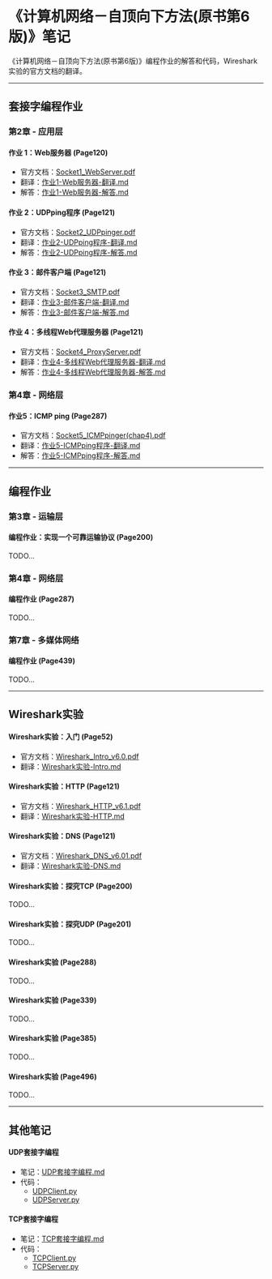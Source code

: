 # 《计算机网络－自顶向下方法(原书第6版)》笔记

《计算机网络－自顶向下方法(原书第6版)》编程作业的解答和代码，Wireshark实验的官方文档的翻译。

***

## 套接字编程作业

### 第2章 - 应用层

#### 作业 1：Web服务器 (Page120)

* 官方文档：[Socket1_WebServer.pdf](SocketProgrammingAssignment/作业1-Web服务器/Socket1_WebServer.pdf)
* 翻译：[作业1-Web服务器-翻译.md](SocketProgrammingAssignment/作业1-Web服务器/作业1-Web服务器-翻译.md)
* 解答：[作业1-Web服务器-解答.md](SocketProgrammingAssignment/作业1-Web服务器/作业1-Web服务器-解答.md)

#### 作业 2：UDPping程序 (Page121)

* 官方文档：[Socket2_UDPpinger.pdf](SocketProgrammingAssignment/作业2-UDPping程序/Socket2_UDPpinger.pdf)
* 翻译：[作业2-UDPping程序-翻译.md](SocketProgrammingAssignment/作业2-UDPping程序/作业2-UDPping程序-翻译.md)
* 解答：[作业2-UDPping程序-解答.md](SocketProgrammingAssignment/作业2-UDPping程序/作业2-UDPping程序-解答.md)

#### 作业 3：邮件客户端 (Page121)

* 官方文档：[Socket3_SMTP.pdf](SocketProgrammingAssignment/作业3-邮件客户端/Socket3_SMTP.pdf)
* 翻译：[作业3-邮件客户端-翻译.md](SocketProgrammingAssignment/作业3-邮件客户端/作业3-邮件客户端-翻译.md)
* 解答：[作业3-邮件客户端-解答.md](SocketProgrammingAssignment/作业3-邮件客户端/作业3-邮件客户端-解答.md)

#### 作业 4：多线程Web代理服务器 (Page121)

- 官方文档：[Socket4_ProxyServer.pdf](SocketProgrammingAssignment/作业4-多线程Web代理服务器/Socket4_ProxyServer.pdf)
- 翻译：[作业4-多线程Web代理服务器-翻译.md](SocketProgrammingAssignment/作业4-多线程Web代理服务器/作业4-多线程Web代理服务器-翻译.md)
- 解答：[作业4-多线程Web代理服务器-解答.md](SocketProgrammingAssignment/作业4-多线程Web代理服务器/作业4-多线程Web代理服务器-解答.md)

### 第4章 - 网络层

#### 作业5：ICMP ping (Page287)

- 官方文档：[Socket5_ICMPpinger(chap4).pdf](SocketProgrammingAssignment/作业5-ICMPping程序/Socket5_ICMPpinger(chap4).pdf)
- 翻译：[作业5-ICMPping程序-翻译.md](SocketProgrammingAssignment/作业5-ICMPping程序/作业5-ICMPping程序-翻译.md)
- 解答：[作业5-ICMPping程序-解答.md](SocketProgrammingAssignment/作业5-ICMPping程序/作业5-ICMPping程序-解答.md)

***

## 编程作业

### 第3章 - 运输层

#### 编程作业：实现一个可靠运输协议 (Page200)

TODO...

### 第4章 - 网络层

#### 编程作业 (Page287)

TODO...

### 第7章 - 多媒体网络

#### 编程作业 (Page439)

TODO...

***

## Wireshark实验

#### Wireshark实验：入门 (Page52)

* 官方文档：[Wireshark_Intro_v6.0.pdf](WiresharkLab/Wireshark实验-Intro/Wireshark_Intro_v6.0.pdf)
* 翻译：[Wireshark实验-Intro.md](WiresharkLab/Wireshark实验-Intro/Wireshark实验-Intro.md)

#### Wireshark实验：HTTP (Page121)

* 官方文档：[Wireshark_HTTP_v6.1.pdf](WiresharkLab/Wireshark实验-HTTP/Wireshark_HTTP_v6.1.pdf)
* 翻译：[Wireshark实验-HTTP.md](WiresharkLab/Wireshark实验-HTTP/Wireshark实验-HTTP.md)

#### Wireshark实验：DNS (Page121)

* 官方文档：[Wireshark_DNS_v6.01.pdf](WiresharkLab/Wireshark实验-DNS/Wireshark_DNS_v6.01.pdf)
* 翻译：[Wireshark实验-DNS.md](WiresharkLab/Wireshark实验-DNS/Wireshark实验-DNS.md)

#### Wireshark实验：探究TCP (Page200)

TODO...

#### Wireshark实验：探究UDP (Page201)

TODO...

#### Wireshark实验 (Page288)

TODO...

#### Wireshark实验 (Page339)

TODO...

#### Wireshark实验 (Page385)

TODO...

#### Wireshark实验 (Page496)

TODO...

***

## 其他笔记

#### UDP套接字编程

* 笔记：[UDP套接字编程.md](Notes/UDP套接字编程.md)
* 代码：
  * [UDPClient.py](Notes/source/UDPClient.py)
  * [UDPServer.py](Notes/source/UDPServer.py)

#### TCP套接字编程

* 笔记：[TCP套接字编程.md](Notes/TCP套接字编程.md)
* 代码：
  * [TCPClient.py](Notes/source/TCPClient.py)
  * [TCPServer.py](Notes/source/TCPServer.py)
